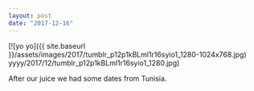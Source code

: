 ```yaml
---
layout: post
date: "2017-12-16"
---
```


[![yo yo]({{ site.baseurl }}/assets/images/2017/tumblr_p12p1kBLml1r16syio1_1280-1024x768.jpg) yyyy/2017/12/tumblr_p12p1kBLml1r16syio1_1280.jpg)

After our juice we had some dates from Tunisia.
